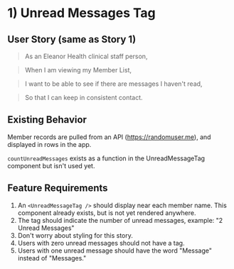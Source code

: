 # 1) Unread Messages Tag

## User Story (same as Story 1)

> As an Eleanor Health clinical staff person,

> When I am viewing my Member List,

> I want to be able to see if there are messages I haven't read,

> So that I can keep in consistent contact.

## Existing Behavior

Member records are pulled from an API (https://randomuser.me), and displayed in rows in the app.

`countUnreadMessages` exists as a function in the UnreadMessageTag component but isn't used yet.

## Feature Requirements

1. An `<UnreadMessageTag />` should display near each member name. This component already exists, but is not yet rendered anywhere.
2. The tag should indicate the number of unread messages, example: "2 Unread Messages"
3. Don't worry about styling for this story.
4. Users with zero unread messages should not have a tag.
5. Users with one unread message should have the word "Message" instead of "Messages."
